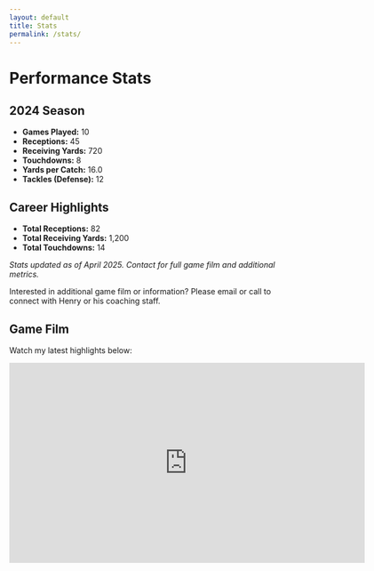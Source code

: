 ```yaml
---
layout: default
title: Stats
permalink: /stats/
---
```

# Performance Stats

## 2024 Season
- **Games Played:** 10
- **Receptions:** 45
- **Receiving Yards:** 720
- **Touchdowns:** 8
- **Yards per Catch:** 16.0
- **Tackles (Defense):** 12

## Career Highlights
- **Total Receptions:** 82
- **Total Receiving Yards:** 1,200
- **Total Touchdowns:** 14

*Stats updated as of April 2025. Contact for full game film and additional metrics.*

Interested in additional game film or information? Please email or call to connect with Henry or his coaching staff.

## Game Film

Watch my latest highlights below:

<iframe src='https://www.hudl.com/embed/video/3/19470506/674118702b1d32398302e0b7' width='640' height='360' frameborder='0' allowfullscreen></iframe>